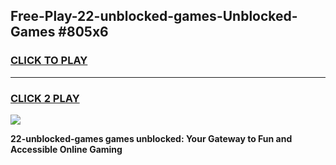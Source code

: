 
## Free-Play-22-unblocked-games-Unblocked-Games #805x6
<h3>
<a href="https://news.freeplayer.one?title=22-unblocked-games&ref=8M">CLICK TO PLAY</a></h3>
<hr>

<h3>
<a href="https://news.freeplayer.one?title=22-unblocked-games&ref=8M">CLICK 2 PLAY</a>
  
</h3>

<a href="https://news.freeplayer.one?title=22-unblocked-games&ref=8M"><img src="https://clearcache.store/games.png"></a>


**22-unblocked-games games unblocked: Your Gateway to Fun and Accessible Online Gaming**
